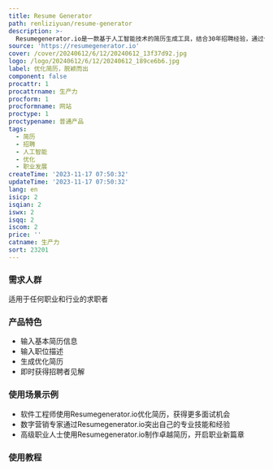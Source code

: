 ```yaml
---
title: Resume Generator
path: renliziyuan/resume-generator
description: >-
  Resumegenerator.io是一款基于人工智能技术的简历生成工具，结合30年招聘经验，通过优化简历的格式和内容，展示您独特的技能和资质，并提供职业发展的见解。完全免费试用，立即释放您的全部潜力！
source: 'https://resumegenerator.io'
cover: /cover/20240612/6/12/20240612_13f37d92.jpg
logo: /logo/20240612/6/12/20240612_189ce6b6.jpg
label: 优化简历，脱颖而出
component: false
procattr: 1
procattrname: 生产力
procform: 1
procformname: 网站
proctype: 1
proctypename: 普通产品
tags:
  - 简历
  - 招聘
  - 人工智能
  - 优化
  - 职业发展
createTime: '2023-11-17 07:50:32'
updateTime: '2023-11-17 07:50:32'
lang: en
isicp: 2
isqian: 2
iswx: 2
isqq: 2
iscom: 2
price: ''
catname: 生产力
sort: 23201
---
```




### 需求人群
适用于任何职业和行业的求职者

### 产品特色
- 输入基本简历信息
- 输入职位描述
- 生成优化简历
- 即时获得招聘者见解

### 使用场景示例
- 软件工程师使用Resumegenerator.io优化简历，获得更多面试机会
- 数字营销专家通过Resumegenerator.io突出自己的专业技能和经验
- 高级职业人士使用Resumegenerator.io制作卓越简历，开启职业新篇章

### 使用教程


  
